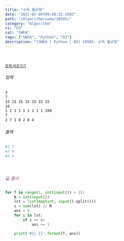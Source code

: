 ```yaml
---
title: "소득 불균형"
date: "2021-02-09T09:48:32.169Z"
path: "/Algorithm/swea/10505/"
category: "Algorithm"
ci: "D3"
cat: "SWEA"
tags: ["SWEA", "Python", "D3"]
description: "[SWEA | Python | D3] 10505. 소득 불균형"
---
```


<br />

<a href="https://swexpertacademy.com/main/code/problem/problemDetail.do?problemLevel=3&contestProbId=AXNP4CvauaMDFAXS&categoryId=AXNP4CvauaMDFAXS&categoryType=CODE&problemTitle=&orderBy=FIRST_REG_DATETIME&selectCodeLang=PYTHON&select-1=3&pageSize=10&pageIndex=1"><small>문제 바로가기</small></a>

###### 입력

```sh
3
7
15 15 15 15 15 15 15
10
1 1 1 1 1 1 1 1 1 100
7
2 7 1 8 2 8 4
```

###### 출력

```sh
#1 7
#2 9
#3 4
```

<br />

##### <h5 style="color:#C587AE;">💻 풀이</h5>

```python
for T in range(1, int(input()) + 1):
    N = int(input())
    lst = list(map(int, input().split()))
    s = sum(lst) // N
    ans = 0
    for i in lst:
        if i <= s:
            ans += 1

    print('#{} {}'.format(T, ans))
```

